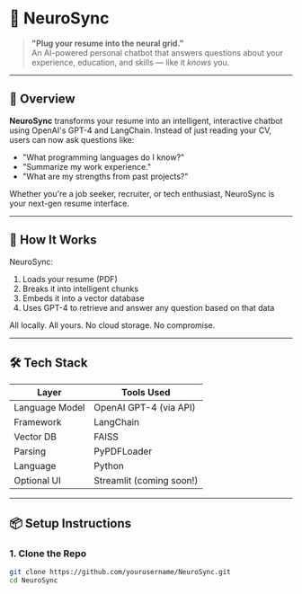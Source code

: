 # 🧠 NeuroSync

> **"Plug your resume into the neural grid."**  
> An AI-powered personal chatbot that answers questions about your experience, education, and skills — like it *knows* you.

---

## 🚀 Overview

**NeuroSync** transforms your resume into an intelligent, interactive chatbot using OpenAI's GPT-4 and LangChain. Instead of just reading your CV, users can now ask questions like:

- "What programming languages do I know?"
- "Summarize my work experience."
- "What are my strengths from past projects?"

Whether you're a job seeker, recruiter, or tech enthusiast, NeuroSync is your next-gen resume interface.

---

## 🧠 How It Works

NeuroSync:
1. Loads your resume (PDF)
2. Breaks it into intelligent chunks
3. Embeds it into a vector database
4. Uses GPT-4 to retrieve and answer any question based on that data

All locally. All yours. No cloud storage. No compromise.

---

## 🛠️ Tech Stack

| Layer          | Tools Used                    |
|----------------|-------------------------------|
| Language Model | OpenAI GPT-4 (via API)        |
| Framework      | LangChain                     |
| Vector DB      | FAISS                         |
| Parsing        | PyPDFLoader                   |
| Language       | Python                        |
| Optional UI    | Streamlit (coming soon!)      |

---

## 📦 Setup Instructions

### 1. Clone the Repo
```bash
git clone https://github.com/yourusername/NeuroSync.git
cd NeuroSync
